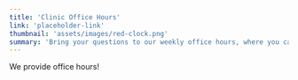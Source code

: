 ```yaml
---
title: 'Clinic Office Hours'
link: 'placeholder-link'
thumbnail: 'assets/images/red-clock.png'
summary: 'Bring your questions to our weekly office hours, where you can leverage the expertise of our faculty to help with research design.'
---
```


We provide office hours!